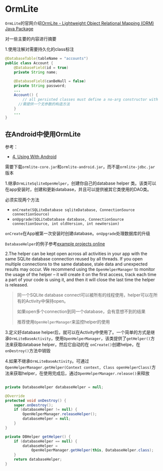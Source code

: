 # OrmLite

`OrmLite`的官网介绍[OrmLite - Lightweight Object Relational Mapping (ORM) Java Package](https://ormlite.com/)

对一些主要的内容进行摘要

1.使用注解对需要持久化的class标注

```java
@DatabaseTable(tableName = "accounts")
public class Account {
    @DatabaseField(id = true)
    private String name;
    
    @DatabaseField(canBeNull = false)
    private String password;
    ...
    Account() {
    	// all persisted classes must define a no-arg constructor with at least package visibility
      //需提供一个无参数的构造方法
    }
    ...    
}
```



## 在Android中使用OrmLite

参考：

+ [4. Using With Android](https://ormlite.com/javadoc/ormlite-core/doc-files/ormlite.html#Use-With-Android)

需要下载`ormlite-core.jar`和`ormlite-android.jar`，而不是`ormlite-jdbc.jar`版本

1.继承`OrmLiteSqliteOpenHelper`，创建你自己的database helper 类。该类可以在app安装时，创建和更新database，并且可以提供被其它类使用的DAO类。

必须实现两个方法

+ `onCreate(SQLiteDatabase sqliteDatabase, ConnectionSource connectionSource)`
+ `onUpgrade(SQLiteDatabase database, ConnectionSource connectionSource, int oldVersion, int newVersion)`

`onCreate`在App被第一次安装时创建database。`onUpgrade`处理数据库的升级

`DatabaseHelper`的例子参考[example projects online](http://ormlite.com/android/examples/)

2.The helper can be kept open across all activities in your app with the same SQLite database connection reused by all threads. If you open multiple connections to the same database, stale data and unexpected results may occur. We recommend using the `OpenHelperManager` to monitor the usage of the helper – it will create it on the first access, track each time a part of your code is using it, and then it will close the last time the helper is released.

> 同一个SQLite database connect可以被所有的线程使用，helper可以在所有的Activity中保持open。
>
> 如果open多个connection到同一个database，会有意想不到的结果
>
> 推荐使用`OpenHelperManager`来监控helper的使用



3.定义好database helper后，就可以在Activity中使用了。一个简单的方式是继承`OrmLiteBaseActivity`，使用`OpenHelperManager`，该类提供了`getHelper()`方法来获取database helper，然后它自动的在 `onCreate()`创建helpe，在`onDestroy()`方法中销毁

4.如果不继承`OrmLiteBaseActivity`。可通过`OpenHelperManager.getHelper(Context context, Class openHelperClass)`方法来获取helper，在使用完成后，通过`OpenHelperManager.release()`来释放

```java
 	
private DatabaseHelper databaseHelper = null;

@Override
protected void onDestroy() {
    super.onDestroy();
    if (databaseHelper != null) {
        OpenHelperManager.releaseHelper();
        databaseHelper = null;
    }
}

private DBHelper getHelper() {
    if (databaseHelper == null) {
        databaseHelper =
            OpenHelperManager.getHelper(this, DatabaseHelper.class);
    }
    return databaseHelper;
}
```

























